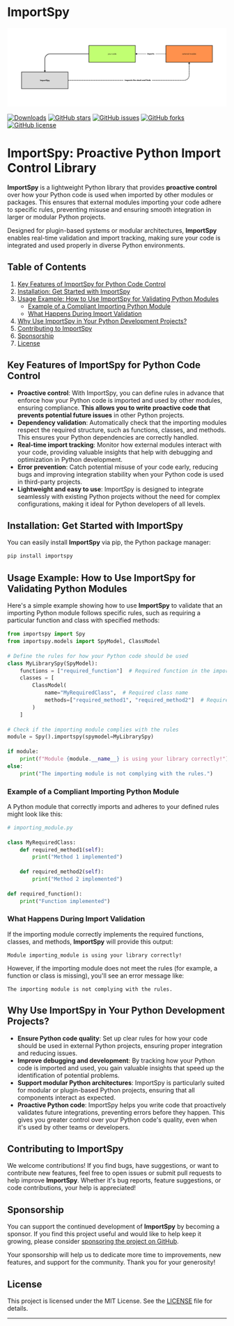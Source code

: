 # ImportSpy

![ImportSpy Image](https://github.com/atellaluca/ImportSpy/blob/main/assets/ImportSpy.png)

[![Downloads](https://static.pepy.tech/badge/importspy)](https://pepy.tech/project/importspy)
[![GitHub stars](https://img.shields.io/github/stars/atellaluca/ImportSpy?style=flat-square)](https://github.com/atellaluca/ImportSpy/stargazers)
[![GitHub issues](https://img.shields.io/github/issues/atellaluca/ImportSpy?style=flat-square)](https://github.com/atellaluca/ImportSpy/issues)
[![GitHub forks](https://img.shields.io/github/forks/atellaluca/ImportSpy?style=flat-square)](https://github.com/atellaluca/ImportSpy/network)
[![GitHub license](https://img.shields.io/github/license/atellaluca/ImportSpy?style=flat-square)](https://github.com/atellaluca/ImportSpy/blob/master/LICENSE)

# ImportSpy: Proactive Python Import Control Library

**ImportSpy** is a lightweight Python library that provides **proactive control** over how your Python code is used when imported by other modules or packages. This ensures that external modules importing your code adhere to specific rules, preventing misuse and ensuring smooth integration in larger or modular Python projects.

Designed for plugin-based systems or modular architectures, **ImportSpy** enables real-time validation and import tracking, making sure your code is integrated and used properly in diverse Python environments.

## Table of Contents

1. [Key Features of ImportSpy for Python Code Control](#key-features-of-importspy-for-python-code-control)
2. [Installation: Get Started with ImportSpy](#installation-get-started-with-importspy)
3. [Usage Example: How to Use ImportSpy for Validating Python Modules](#usage-example-how-to-use-importspy-for-validating-python-modules)
    - [Example of a Compliant Importing Python Module](#example-of-a-compliant-importing-python-module)
    - [What Happens During Import Validation](#what-happens-during-import-validation)
4. [Why Use ImportSpy in Your Python Development Projects?](#why-use-importspy-in-your-python-development-projects)
5. [Contributing to ImportSpy](#contributing-to-importspy)
6. [Sponsorship](#sponsorship)
7. [License](#license)

## Key Features of ImportSpy for Python Code Control

- **Proactive control**: With ImportSpy, you can define rules in advance that enforce how your Python code is imported and used by other modules, ensuring compliance. **This allows you to write proactive code that prevents potential future issues** in other Python projects.
- **Dependency validation**: Automatically check that the importing modules respect the required structure, such as functions, classes, and methods. This ensures your Python dependencies are correctly handled.
- **Real-time import tracking**: Monitor how external modules interact with your code, providing valuable insights that help with debugging and optimization in Python development.
- **Error prevention**: Catch potential misuse of your code early, reducing bugs and improving integration stability when your Python code is used in third-party projects.
- **Lightweight and easy to use**: ImportSpy is designed to integrate seamlessly with existing Python projects without the need for complex configurations, making it ideal for Python developers of all levels.

## Installation: Get Started with ImportSpy

You can easily install **ImportSpy** via pip, the Python package manager:

```bash
pip install importspy
```

## Usage Example: How to Use ImportSpy for Validating Python Modules

Here's a simple example showing how to use **ImportSpy** to validate that an importing Python module follows specific rules, such as requiring a particular function and class with specified methods:

```python
from importspy import Spy
from importspy.models import SpyModel, ClassModel

# Define the rules for how your Python code should be used
class MyLibrarySpy(SpyModel):
    functions = ["required_function"]  # Required function in the importing module
    classes = [
        ClassModel(
            name="MyRequiredClass",  # Required class name
            methods=["required_method1", "required_method2"]  # Required methods in the class
        )
    ]

# Check if the importing module complies with the rules
module = Spy().importspy(spymodel=MyLibrarySpy)

if module:
    print(f"Module {module.__name__} is using your library correctly!")
else:
    print("The importing module is not complying with the rules.")
```

### Example of a Compliant Importing Python Module

A Python module that correctly imports and adheres to your defined rules might look like this:

```python
# importing_module.py

class MyRequiredClass:
    def required_method1(self):
        print("Method 1 implemented")

    def required_method2(self):
        print("Method 2 implemented")

def required_function():
    print("Function implemented")
```

### What Happens During Import Validation

If the importing module correctly implements the required functions, classes, and methods, **ImportSpy** will provide this output:

```
Module importing_module is using your library correctly!
```

However, if the importing module does not meet the rules (for example, a function or class is missing), you'll see an error message like:

```
The importing module is not complying with the rules.
```

## Why Use ImportSpy in Your Python Development Projects?

- **Ensure Python code quality**: Set up clear rules for how your code should be used in external Python projects, ensuring proper integration and reducing issues.
- **Improve debugging and development**: By tracking how your Python code is imported and used, you gain valuable insights that speed up the identification of potential problems.
- **Support modular Python architectures**: ImportSpy is particularly suited for modular or plugin-based Python projects, ensuring that all components interact as expected.
- **Proactive Python code**: ImportSpy helps you write code that proactively validates future integrations, preventing errors before they happen. This gives you greater control over your Python code's quality, even when it's used by other teams or developers.

## Contributing to ImportSpy

We welcome contributions! If you find bugs, have suggestions, or want to contribute new features, feel free to open issues or submit pull requests to help improve **ImportSpy**. Whether it's bug reports, feature suggestions, or code contributions, your help is appreciated!

## Sponsorship

You can support the continued development of **ImportSpy** by becoming a sponsor. If you find this project useful and would like to help keep it growing, please consider [sponsoring the project on GitHub](https://github.com/sponsors/atellaluca).

Your sponsorship will help us to dedicate more time to improvements, new features, and support for the community. Thank you for your generosity!

## License

This project is licensed under the MIT License. See the [LICENSE](LICENSE) file for details.

---